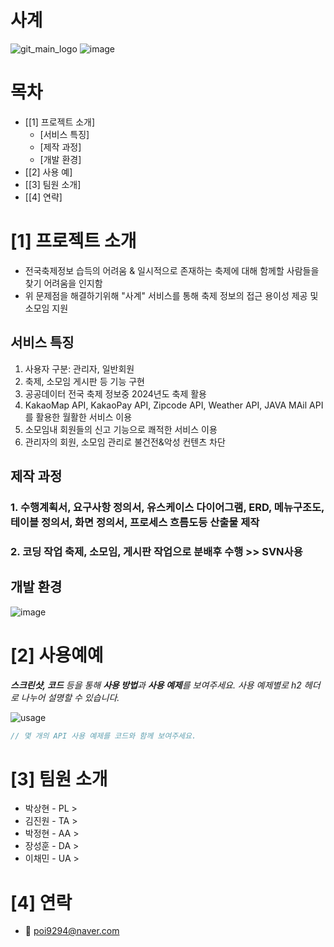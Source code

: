 # 사계


<!--프로젝트 대문 이미지-->
![git_main_logo](https://github.com/pshhyeon/ddit_semi_project/assets/130214802/e9d21175-6be5-4fcc-951a-3a52a58bcb3a)
![image](https://github.com/pshhyeon/ddit_semi_project/assets/130214802/139b6b6e-d1b6-4fc9-b581-9972456cb13b)

<!--목차-->
# 목차
- [[1] 프로젝트 소개]
  - [서비스 특징]
  - [제작 과정]
  - [개발 환경]
- [[2] 사용 예]
- [[3] 팀원 소개]
- [[4] 연략]


# [1] 프로젝트 소개
- 전국축제정보 습득의 어려움 & 일시적으로 존재하는 축제에 대해 함께할 사람들을 찾기 어려움을 인지함
- 위 문제점을 해결하기위해 "사계" 서비스를 통해 축제 정보의 접근 용이성 제공 및 소모임 지원

## 서비스 특징
1. 사용자 구분: 관리자, 일반회원
2. 축제, 소모임 게시판 등 기능 구현
3. 공공데이터 전국 축제 정보중 2024년도 축제 활용
4. KakaoMap API, KakaoPay API, Zipcode API, Weather API, JAVA MAil API를 활용한 월활한 서비스 이용
5. 소모임내 회원들의 신고 기능으로 쾌적한 서비스 이용
6. 관리자의 회원, 소모임 관리로 불건전&악성 컨텐츠 차단

## 제작 과정
### 1. 수행계획서, 요구사항 정의서, 유스케이스 다이어그램, ERD, 메뉴구조도, 테이블 정의서, 화면 정의서, 프로세스 흐름도등 산출물 제작

### 2. 코딩 작업 축제, 소모임, 게시판 작업으로 분배후 수행 >> SVN사용

## 개발 환경
![image](https://github.com/pshhyeon/ddit_semi_project/assets/130214802/e4eb7424-853b-4cff-a93c-1689a20dae25)


# [2] 사용예예
***스크린샷, 코드** 등을 통해 **사용 방법**과 **사용 예제**를 보여주세요. 사용 예제별로 h2 헤더로 나누어 설명할 수 있습니다.*

![usage](img/usage.png)

```java
// 몇 개의 API 사용 예제를 코드와 함께 보여주세요.
```



# [3] 팀원 소개
- 박상현 - PL > 
- 김진원 - TA > 
- 박정현 - AA > 
- 장성훈 - DA > 
- 이채민 - UA > 


# [4] 연락
- 📧 poi9294@naver.com

